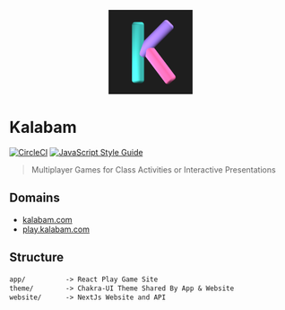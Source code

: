 <p align="center">
  <img width=150px height=150px src="app/public/favicon.png" alt="Project logo"></a>
</p>

# Kalabam
[![CircleCI](https://circleci.com/gh/chr-ge/kalabam.svg?style=svg&circle-token=61c56c9b4e9088d7f0b1e2b67d994a7c27df4f29)](https://circleci.com/gh/chr-ge/kalabam)
[![JavaScript Style Guide](https://img.shields.io/badge/code_style-standard-brightgreen.svg)](https://standardjs.com)
> Multiplayer Games for Class Activities or Interactive Presentations

## Domains
- [kalabam.com](https://kalabam.com)
- [play.kalabam.com](https://play.kalabam.com)

## Structure 
```
app/          -> React Play Game Site
theme/        -> Chakra-UI Theme Shared By App & Website
website/      -> NextJs Website and API
```
